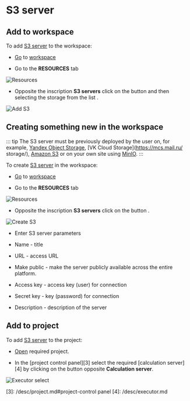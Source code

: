 # S3 server

## Add to workspace

To add [S3 server][1] to the workspace:

- [Go](/instructions/#go-to-workspace) to [workspace](/desc/workspace.md)

- Go to the **RESOURCES** tab

![Resources](/images/common/dashboard_user_workspace_resources_new.png)

- Opposite the inscription <span class="iconify-inline" data-icon="mdi:folder-network"></span> **S3 servers** click on the button <span class="iconify-inline" data-icon= "mdi:magnify"></span> <span class='iconify-inline' data-icon='ph:number-circle-one-fill' style="color: red"></span> and then selecting the storage from the list <span class='iconify-inline' data-icon='ph:number-circle-two-fill' style="color: red"></span>.

![Add S3](/images/common/dashboard_user_workspace_resources_add_s3.png)

## Creating something new in the workspace

::: tip <span class='iconify' data-icon='mdi:information' style='color: #42b983; font-size: 24px;'></span>
The S3 server must be previously deployed by the user on, for example, [Yandex Object Storage](https://cloud.yandex.com/en/services/storage), [VK Cloud Storage](https://mcs.mail.ru/ storage/), [Amazon S3](https://aws.amazon.com/s3/) or on your own site using [MinIO](https://min.io/).
:::

To create [S3 server][1] in the workspace:

- [Go](/instructions/#go-to-workspace) to [workspace](/desc/workspace.md)

- Go to the **RESOURCES** tab

![Resources](/images/common/dashboard_user_workspace_resources_new.png)

- Opposite the inscription <span class="iconify-inline" data-icon="mdi:folder-network"></span> **S3 servers** click on the button <span class="iconify-inline" data-icon= "mdi:plus"></span>.

![Create S3](/images/common/dashboard_user_workspace_resources_create_s3.png)

- Enter S3 server parameters

 - Name - title
 - URL - access URL
 - <span class="iconify-inline" data-icon="mdi:checkbox-marked" style="color: green"></span> Make public - make the server publicly available across the entire platform.
 - Access key - access key (user) for connection
 - Secret key - key (password) for connection
 - Description - description of the server

## Add to project

To add [S3 server][1] to the project:

- [Open][2] required project.

- In the [project control panel][3] select the required [calculation server][4] by clicking on the button <span class='iconify-inline' data-icon='mdi:plus'></span> opposite <span class= 'iconify-inline' data-icon='mdi:server'></span> **Calculation server**.

 ![Executor select](/images/common/project_manage_panel_executor_add.png)

[1]: /desc/s3.md
[2]: /instructions/project.md#opening-project
[3]: /desc/project.md#project-control panel
[4]: /desc/executor.md